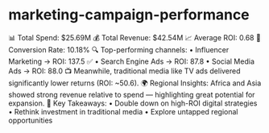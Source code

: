 # marketing-campaign-performance
📊 Total Spend: $25.69M
💰 Total Revenue: $42.54M
📈 Average ROI: 0.68
🔁 Conversion Rate: 10.18%
🔍 Top-performing channels:
•	Influencer Marketing → ROI: 137.5 ✅
•	Search Engine Ads → ROI: 87.8
•	Social Media Ads → ROI: 88.0
📺 Meanwhile, traditional media like TV ads delivered significantly lower returns (ROI: ~50.6).
🌍 Regional Insights:
Africa and Asia showed strong revenue relative to spend — highlighting great potential for expansion.
🔧 Key Takeaways:
•	Double down on high-ROI digital strategies
•	Rethink investment in traditional media
•	Explore untapped regional opportunities
